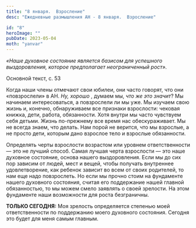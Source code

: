 ```yaml
---
title: "8 января.  Взросление"
desc: "Ежедневные размышления АН - 8 января.  Взросление"

id: "8"
heroImage: ""
pubDate: 2023-05-04
moth: "yanvar"
---
```


_«Наше духовное состояние является базисом для успешного выздоровления,
которое предполагает неограниченный рост»._

Основной текст, с. 53

Когда наши члены отмечают свои юбилеи, они часто говорят, что они
«повзрослели» в АН. _Ну, хорошо_ , думаем мы, _что же это значит_? Мы начинаем
интересоваться, а повзрослели ли мы уже. Мы изучаем свою жизнь и, конечно,
обнаруживаем все признаки взрослости: чековая книжка, дети, работа,
обязанности. Хотя внутри мы часто чувствуем себя детьми. Жизнь по-прежнему все
время нас обескураживает. Мы не всегда знаем, что делать. Нам порой не
верится, что мы взрослые, а не просто дети, которым дано взрослое тело и
взрослые обязанности.

Определять черты взрослости возрастом или уровнем ответственности — это не
лучший способ. Самая лучшая черта взрослости — это наше духовное состояние,
основа нашего выздоровления. Если мы до сих пор зависим от людей, мест и
вещей, чтобы получать внутреннее удовлетворение, как ребенок зависит во всем
от своих родителей, то нам еще надо повзрослеть. Но если мы прочно стоим на
фундаменте нашего духовного состояния, считая его поддержание нашей главной
обязанностью, то мы можем смело заявлять о своей зрелости. На этом фундаменте
наши возможности для роста безграничны.

**ТОЛЬКО СЕГОДНЯ:** Моя зрелость определяется степенью моей ответственности по
поддержанию моего духовного состояния. Сегодня это будет для меня самым
главным.
